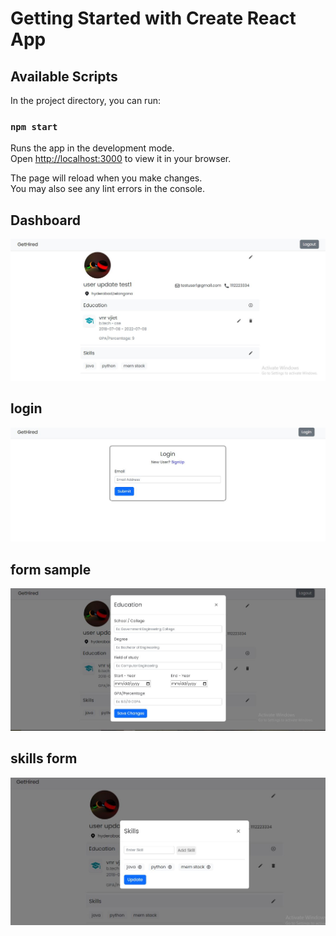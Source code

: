 # Getting Started with Create React App


## Available Scripts

In the project directory, you can run:

### `npm start`

Runs the app in the development mode.\
Open [http://localhost:3000](http://localhost:3000) to view it in your browser.

The page will reload when you make changes.\
You may also see any lint errors in the console.

## Dashboard
![Input](/src/Images/dashboard.JPG?raw=true)

## login
![Input](/src/Images/login.JPG?raw=true)

## form sample 
![Input](/src/Images/form_sample.JPG?raw=true)

## skills form 
![Input](src/Images/skills_form.JPG?raw=true)





